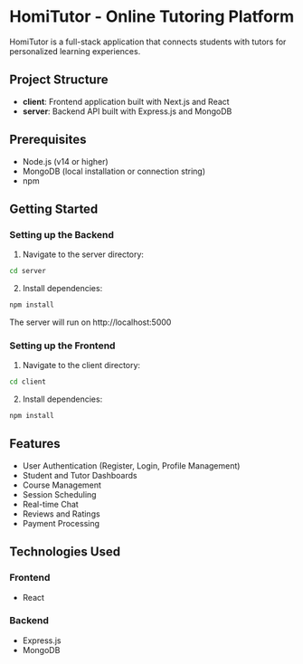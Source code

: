 # HomiTutor - Online Tutoring Platform

HomiTutor is a full-stack application that connects students with tutors for personalized learning experiences.

## Project Structure

- **client**: Frontend application built with Next.js and React
- **server**: Backend API built with Express.js and MongoDB

## Prerequisites

- Node.js (v14 or higher)
- MongoDB (local installation or connection string)
- npm

## Getting Started

### Setting up the Backend

1. Navigate to the server directory:

```bash
cd server
```

2. Install dependencies:

```bash
npm install
```

The server will run on http://localhost:5000

### Setting up the Frontend

1. Navigate to the client directory:

```bash
cd client
```

2. Install dependencies:

```bash
npm install
```

## Features

- User Authentication (Register, Login, Profile Management)
- Student and Tutor Dashboards
- Course Management
- Session Scheduling
- Real-time Chat
- Reviews and Ratings
- Payment Processing

## Technologies Used

### Frontend

- React

### Backend

- Express.js
- MongoDB
